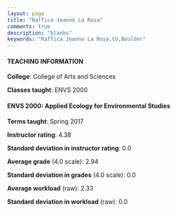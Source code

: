 ```yaml
---
layout: page
title: "Raffica Jeanne La Rosa" 
comments: true
description: "blanks"
keywords: "Raffica Jeanne La Rosa,CU,Boulder"
---
```

<head>
<script src="https://ajax.googleapis.com/ajax/libs/jquery/2.1.3/jquery.min.js"></script>
<script src="https://dl.dropboxusercontent.com/s/pc42nxpaw1ea4o9/highcharts.js?dl=0"></script>
<!-- <script src="../assets/js/highcharts.js"></script> -->
<style type="text/css">@font-face {
	font-family: "Bebas Neue";
	src: url(https://www.filehosting.org/file/details/544349/BebasNeue Regular.otf) format("opentype");
	}
	h1.Bebas { 
		font-family: "Bebas Neue", Verdana, Tahoma;
	}
</style>
</head>
	   
#### TEACHING INFORMATION

**College**: College of Arts and Sciences

**Classes taught**: ENVS 2000

#### ENVS 2000: Applied Ecology for Environmental Studies

**Terms taught**: Spring 2017

**Instructor rating**: 4.38

**Standard deviation in instructor rating**: 0.0

**Average grade** (4.0 scale): 2.94

**Standard deviation in grades** (4.0 scale): 0.0

**Average workload** (raw): 2.33

**Standard deviation in workload** (raw): 0.0

